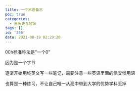 ```yaml
---
title: 一个术语备忘
poc: true
categories:
  - 黑历史与垃圾
tags: []
id: '366'
date: 2021-08-19 02:29:20
---
```


00h标准称法是"一个0"

因为是一个字节

逐渐开始用纯英文写一些笔记，需要注意一些英语里面的信安惯用语

也算是一种练习，不让自己唯一从高中带到大学的优势学科丢掉

